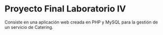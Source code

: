 # Proyecto Final Laboratorio IV
Consiste en una aplicación web creada en PHP y MySQL para la gestión de un servicio de Catering.
